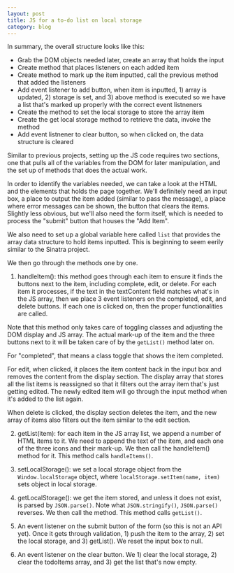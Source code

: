 ```yaml
---
layout: post
title: JS for a to-do list on local storage
category: blog
---
```


In summary, the overall structure looks like this:

- Grab the DOM objects needed later, create an array that holds the input
- Create method that places listeners on each added item
- Create method to mark up the item inputted, call the previous method that added the listeners
- Add event listener to add button, when item is inputted, 1) array is updated, 2) storage is set, and 3) above method is executed so we have a list that's marked up properly with the correct event listneners
- Create the method to set the local storage to store the array item
- Create the get local storage method to retrieve the data, invoke the method
- Add event listnener to clear button, so when clicked on, the data structure is cleared

Similar to previous projects, setting up the JS code requires two sections, one that pulls all of the variables from the DOM for later manipulation, and the set up of methods that does the actual work.

In order to identify the variables needed, we can take a look at the HTML and the elements that holds the page together. We'll definitely need an input box, a place to output the item added (similar to pass the message), a place where error messages can be shown, the button that clears the items. Slightly less obvious, but we'll also need the form itself, which is needed to process the "submit" button that houses the "Add Item".

We also need to set up a global variable here called `list` that provides the array data structure to hold items inputted. This is beginning to seem eerily similar to the Sinatra project.

We then go through the methods one by one.

1. handleItem(): this method goes through each item to ensure it finds the buttons next to the item, including complete, edit, or delete. For each item it processes, if the text in the textContent field matches what's in the JS array, then we place 3 event listeners on the completed, edit, and delete buttons. If each one is clicked on, then the proper functionalities are called. 

Note that this method only takes care of toggling classes and adjusting the DOM display and JS array. The actual mark-up of the item and the three buttons next to it will be taken care of by the `getList()` method later on.

For "completed", that means a class toggle that shows the item completed. 

For edit, when clicked, it places the item content back in the input box and removes the content from the display section. The display array that stores all the list items is reassigned so that it filters out the array item that's just getting edited. The newly edited item will go through the input method when it's added to the list again.

When delete is clicked, the display section deletes the item, and the new array of items also filters out the item similar to the edit section.

2. getList(item): for each item in the JS array list, we append a number of HTML items to it. We need to append the text of the item, and each one of the three icons and their mark-up. We then call the handleItem() method for it. This method calls `handleItems()`.

3. setLocalStorage(): we set a local storage object from the `Window.localStorage` object, where `localStorage.setItem(name, item)` sets object in local storage.

4. getLocalStorage(): we get the item stored, and unless it does not exist, is parsed by `JSON.parse()`. Note what `JSON.stringify()`, `JSON.parse()` reverses. We then call the method. This method calls `getList()`.

5. An event listener on the submit button of the form (so this is not an API yet). Once it gets through validation, 1) push the item to the array, 2) set the local storage, and 3) getList(). We reset the input box to null.

6. An event listener on the clear button. We 1) clear the local storage, 2) clear the todoItems array, and 3) get the list that's now empty.